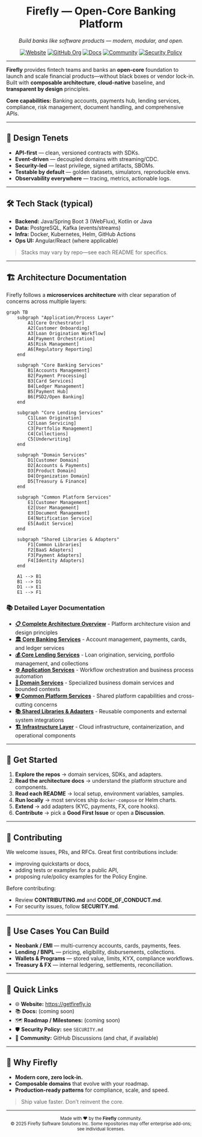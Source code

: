 <h1 align="center">Firefly — Open-Core Banking Platform</h1>

<p align="center">
  <i>Build banks like software products — modern, modular, and open.</i>
</p>

<p align="center">
  <a href="https://getfirefly.io"><img alt="Website" src="https://img.shields.io/badge/website-getfirefly.io-informational?logo=firefox-browser"></a>
  <a href="https://github.com/firefly-oss"><img alt="GitHub Org" src="https://img.shields.io/badge/GitHub-firefly--oss-000?logo=github"></a>
  <a href="#"><img alt="Docs" src="https://img.shields.io/badge/docs-available-6f42c1?logo=readthedocs"></a>
  <a href="#"><img alt="Community" src="https://img.shields.io/badge/community-join_us-0ea5e9?logo=discord"></a>
  <a href="#"><img alt="Security Policy" src="https://img.shields.io/badge/security-policy-16a34a?logo=security"></a>
</p>

---

**Firefly** provides fintech teams and banks an **open-core** foundation to launch and scale financial products—without black boxes or vendor lock-in. Built with **composable architecture**, **cloud-native** baseline, and **transparent by design** principles.

**Core capabilities:** Banking accounts, payments hub, lending services, compliance, risk management, document handling, and comprehensive APIs.

---

## 🧱 Design Tenets

- **API-first** — clean, versioned contracts with SDKs.
- **Event-driven** — decoupled domains with streaming/CDC.
- **Security-led** — least privilege, signed artifacts, SBOMs.
- **Testable by default** — golden datasets, simulators, reproducible envs.
- **Observability everywhere** — tracing, metrics, actionable logs.

---

## 🛠️ Tech Stack (typical)

- **Backend:** Java/Spring Boot 3 (WebFlux), Kotlin or Java
- **Data:** PostgreSQL, Kafka (events/streams)
- **Infra:** Docker, Kubernetes, Helm, GitHub Actions
- **Ops UI:** Angular/React (where applicable)

> Stacks may vary by repo—see each README for specifics.

---

## 🏗️ Architecture Documentation

Firefly follows a **microservices architecture** with clear separation of concerns across multiple layers:

```mermaid
graph TB
    subgraph "Application/Process Layer"
        A1[Core Orchestrator]
        A2[Customer Onboarding]
        A3[Loan Origination Workflow]
        A4[Payment Orchestration]
        A5[Risk Management]
        A6[Regulatory Reporting]
    end
    
    subgraph "Core Banking Services"
        B1[Accounts Management]
        B2[Payment Processing]
        B3[Card Services]
        B4[Ledger Management]
        B5[Payment Hub]
        B6[PSD2/Open Banking]
    end
    
    subgraph "Core Lending Services"
        C1[Loan Origination]
        C2[Loan Servicing]
        C3[Portfolio Management]
        C4[Collections]
        C5[Underwriting]
    end
    
    subgraph "Domain Services"
        D1[Customer Domain]
        D2[Accounts & Payments]
        D3[Product Domain]
        D4[Organization Domain]
        D5[Treasury & Finance]
    end
    
    subgraph "Common Platform Services"
        E1[Customer Management]
        E2[User Management]
        E3[Document Management]
        E4[Notification Service]
        E5[Audit Service]
    end
    
    subgraph "Shared Libraries & Adapters"
        F1[Common Libraries]
        F2[BaaS Adapters]
        F3[Payment Adapters]
        F4[Identity Adapters]
    end
    
    A1 --> B1
    B1 --> D1
    D1 --> E1
    E1 --> F1
```

### 📚 Detailed Layer Documentation

- **[📋 Complete Architecture Overview](docs/architecture.md)** - Platform architecture vision and design principles
- **[🏛️ Core Banking Services](docs/core-banking-services.md)** - Account management, payments, cards, and ledger services
- **[💰 Core Lending Services](docs/core-lending-services.md)** - Loan origination, servicing, portfolio management, and collections
- **[⚙️ Application Services](docs/application-services.md)** - Workflow orchestration and business process automation
- **[🏢 Domain Services](docs/domain-services.md)** - Specialized business domain services and bounded contexts
- **[🛡️ Common Platform Services](docs/common-platform-services.md)** - Shared platform capabilities and cross-cutting concerns
- **[📚 Shared Libraries & Adapters](docs/shared-libraries-adapters.md)** - Reusable components and external system integrations
- **[🏗️ Infrastructure Layer](docs/infrastructure-layer.md)** - Cloud infrastructure, containerization, and operational components

---

## 🚀 Get Started

1. **Explore the repos** → domain services, SDKs, and adapters.
2. **Read the architecture docs** → understand the platform structure and components.
3. **Read each README** → local setup, environment variables, samples.
4. **Run locally** → most services ship `docker-compose` or Helm charts.
5. **Extend** → add adapters (KYC, payments, FX, core hooks).
6. **Contribute** → pick a **Good First Issue** or open a **Discussion**.

---

## 🤝 Contributing

We welcome issues, PRs, and RFCs. Great first contributions include:
- improving quickstarts or docs,
- adding tests or examples for a public API,
- proposing rule/policy examples for the Policy Engine.

Before contributing:
- Review **CONTRIBUTING.md** and **CODE_OF_CONDUCT.md**.
- For security issues, follow **SECURITY.md**.

---

## 🧩 Use Cases You Can Build

- **Neobank / EMI** — multi-currency accounts, cards, payments, fees.
- **Lending / BNPL** — pricing, eligibility, disbursements, collections.
- **Wallets & Programs** — stored value, limits, KYX, compliance workflows.
- **Treasury & FX** — internal ledgering, settlements, reconciliation.

---

## 📍 Quick Links

- 🌐 **Website:** https://getfirefly.io  
- 📚 **Docs:** (coming soon)  
- 🗺️ **Roadmap / Milestones:** (coming soon)
- 🛡️ **Security Policy:** see `SECURITY.md`  
- 💬 **Community:** GitHub Discussions (and chat, if available)

---

## 🏁 Why Firefly

- **Modern core, zero lock-in.**  
- **Composable domains** that evolve with your roadmap.  
- **Production-ready patterns** for compliance, scale, and speed.

> Ship value faster. Don’t reinvent the core.

---

<p align="center">
  <sub>Made with ❤️ by the <b>Firefly</b> community.</sub><br>
  <sub>© 2025 Firefly Software Solutions Inc. Some repositories may offer enterprise add-ons; see individual licenses.</sub>
</p>
